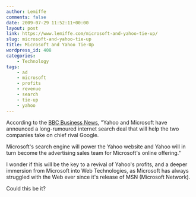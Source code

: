 ```yaml
---
author: Lemiffe
comments: false
date: 2009-07-29 11:52:11+00:00
layout: post
link: https://www.lemiffe.com/microsoft-and-yahoo-tie-up/
slug: microsoft-and-yahoo-tie-up
title: Microsoft and Yahoo Tie-Up
wordpress_id: 408
categories:
    - Technology
tags:
    - ad
    - microsoft
    - profits
    - revenue
    - search
    - tie-up
    - yahoo
---
```


According to the [BBC Business News](http://news.bbc.co.uk/1/hi/world/8174763.stm), "Yahoo and Microsoft have announced a long-rumoured internet search deal that will help the two companies take on chief rival Google.

Microsoft's search engine will power the Yahoo website and Yahoo will in turn become the advertising sales team for Microsoft's online offering."

I wonder if this will be the key to a revival of Yahoo's profits, and a deeper immersion from Microsoft into Web Technologies, as Microsoft has always struggled with the Web ever since it's release of MSN (Microsoft Network).

Could this be it?
